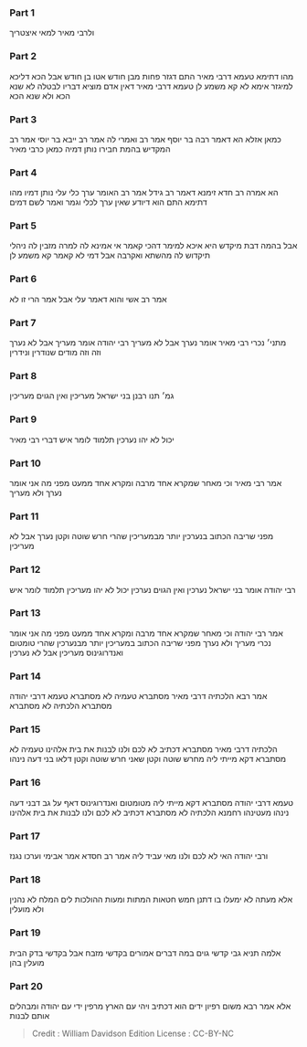 
### Part 1
ולרבי מאיר למאי איצטריך

### Part 2
מהו דתימא טעמא דרבי מאיר התם דגזר פחות מבן חודש אטו בן חודש אבל הכא דליכא למיגזר אימא לא קא משמע לן טעמא דרבי מאיר דאין אדם מוציא דבריו לבטלה לא שנא הכא ולא שנא הכא

### Part 3
כמאן אזלא הא דאמר רבה בר יוסף אמר רב ואמרי לה אמר רב ייבא בר יוסי אמר רב המקדיש בהמת חבירו נותן דמיה כמאן כרבי מאיר 

### Part 4
הא אמרה רב חדא זימנא דאמר רב גידל אמר רב האומר ערך כלי עלי נותן דמיו מהו דתימא התם הוא דיודע שאין ערך לכלי וגמר ואמר לשם דמים

### Part 5
אבל בהמה דבת מיקדש היא איכא למימר דהכי קאמר אי אמינא לה למרה מזבין לה ניהלי תיקדוש לה מהשתא ואקרבה אבל דמי לא קאמר קא משמע לן

### Part 6
אמר רב אשי והוא דאמר עלי אבל אמר הרי זו לא

### Part 7
מתני׳ נכרי רבי מאיר אומר נערך אבל לא מעריך רבי יהודה אומר מעריך אבל לא נערך וזה וזה מודים שנודרין ונידרין

### Part 8
גמ׳ תנו רבנן בני ישראל מעריכין ואין הגוים מעריכין

### Part 9
יכול לא יהו נערכין תלמוד לומר איש דברי רבי מאיר

### Part 10
אמר רבי מאיר וכי מאחר שמקרא אחד מרבה ומקרא אחד ממעט מפני מה אני אומר נערך ולא מעריך

### Part 11
מפני שריבה הכתוב בנערכין יותר מבמעריכין שהרי חרש שוטה וקטן נערך אבל לא מעריכין

### Part 12
רבי יהודה אומר בני ישראל נערכין ואין הגוים נערכין יכול לא יהו מעריכין תלמוד לומר איש

### Part 13
אמר רבי יהודה וכי מאחר שמקרא אחד מרבה ומקרא אחד ממעט מפני מה אני אומר נכרי מעריך ולא נערך מפני שריבה הכתוב במעריכין יותר מבנערכין שהרי טומטום ואנדרוגינוס מעריכין אבל לא נערכין 

### Part 14
אמר רבא הלכתיה דרבי מאיר מסתברא טעמיה לא מסתברא טעמא דרבי יהודה מסתברא הלכתיה לא מסתברא 

### Part 15
הלכתיה דרבי מאיר מסתברא דכתיב לא לכם ולנו לבנות את בית אלהינו טעמיה לא מסתברא דקא מייתי ליה מחרש שוטה וקטן שאני חרש שוטה וקטן דלאו בני דעה נינהו

### Part 16
טעמא דרבי יהודה מסתברא דקא מייתי ליה מטומטום ואנדרוגינוס דאף על גב דבני דעה נינהו מעטינהו רחמנא הלכתיה לא מסתברא דכתיב לא לכם ולנו לבנות את בית אלהינו 

### Part 17
ורבי יהודה האי לא לכם ולנו מאי עביד ליה אמר רב חסדא אמר אבימי וערכו נגנז 

### Part 18
אלא מעתה לא ימעלו בו דתנן חמש חטאות המתות ומעות ההולכות לים המלח לא נהנין ולא מועלין 

### Part 19
אלמה תניא גבי קדשי גוים במה דברים אמורים בקדשי מזבח אבל בקדשי בדק הבית מועלין בהן 

### Part 20
אלא אמר רבא משום רפיון ידים הוא דכתיב ויהי עם הארץ מרפין ידי עם יהודה ומבהלים אותם לבנות

>Credit : William Davidson Edition
>License : CC-BY-NC